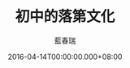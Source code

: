 ---
issue: 168
title: 初中的落第文化
author: 藍春瑞
date: 2016-04-14T00:00:00.000+08:00
topic: 懷想
difficulty: 2
wikidata: Q98095535
wikidata_link: https://www.wikidata.org/wiki/Q98095535
author_wikidata_link: https://www.wikidata.org/wiki/Q98096370
author_wikidata: Q98096370
---